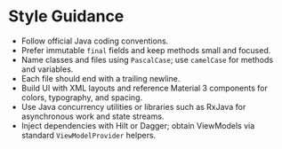 # Style Guidance

- Follow official Java coding conventions.
- Prefer immutable `final` fields and keep methods small and focused.
- Name classes and files using `PascalCase`; use `camelCase` for methods and variables.
- Each file should end with a trailing newline.
- Build UI with XML layouts and reference Material 3 components for colors, typography, and spacing.
- Use Java concurrency utilities or libraries such as RxJava for asynchronous work and state streams.
- Inject dependencies with Hilt or Dagger; obtain ViewModels via standard `ViewModelProvider` helpers.
